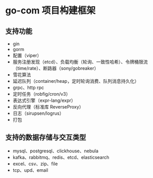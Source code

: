 # go-com 项目构建框架

## 支持功能
* gin
* gorm
* 配置（viper）
* 服务注册发现（etcd）、负载均衡（轮询、一致性哈希）、令牌桶限流（time/rate）、断路器（sony/gobreaker）
* 雪花算法
* 延迟队列（container/heap，定时轮询消费、队列消息持久化）
* grpc、http rpc
* 定时任务（robfig/cron/v3）
* 表达式引擎（expr-lang/expr）
* 反向代理（标准库 ReverseProxy）
* 日志（sirupsen/logrus）
* 打包

## 支持的数据存储与交互类型
* mysql、postgresql、clickhouse、nebula
* kafka、rabbitmq、redis、etcd、elasticsearch
* excel、csv、zip、file
* tcp、upd、email
